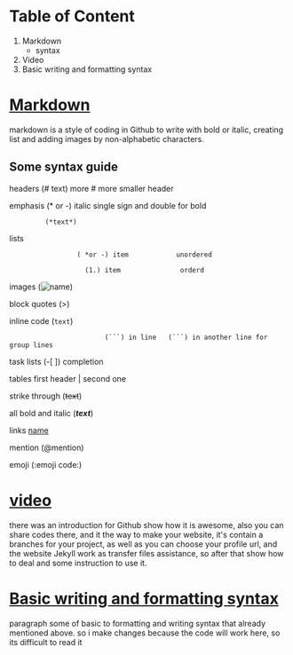 # Table of Content 
1. Markdown
   - syntax
2. Video
3. Basic writing and formatting syntax





# [ Markdown](https://guides.github.com/features/mastering-markdown/)

markdown is a style of coding in Github to write with bold or italic, creating list and adding images by non-alphabetic characters.

## Some syntax guide 

headers       (# text)      more # more smaller header

emphasis     (* or -)       italic single sign and double for bold

             (*text*)

lists                

                     ( *or -) item            unordered

                       (1.) item               orderd

images               (![name](url))

block quotes         (>)

inline code        (`text`)       

                            (```) in line   (```) in another line for group lines 

task lists                     (-[    ]) completion

tables                          first header | second one

strike through              (~~text~~)

all bold and italic           (***text***)

links                        [name](url)   

mention             (@mention) 

emoji                 (:emoji code:)

# [video](https://pages.github.com/)
there was an introduction for Github show how it is awesome, also you can share codes there, and it the way to make your website, it's contain a branches for your project, as well as you can choose your profile url, and the website Jekyll work as transfer files assistance, so after that show how to deal and some instruction to use it.

# [Basic writing and formatting syntax](https://docs.github.com/en/free-pro-team@latest/github/writing-on-github/basic-writing-and-formatting-syntax) 
paragraph some of basic to formatting and writing syntax that already mentioned above.
so i make changes because the code will work here, so its difficult to read it
